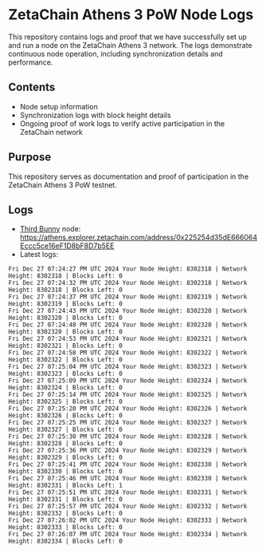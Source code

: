 # ZetaChain Athens 3 PoW Node Logs
This repository contains logs and proof that we have successfully set up and run a node on the ZetaChain Athens 3 network. The logs demonstrate continuous node operation, including synchronization details and performance.

## Contents
- Node setup information
- Synchronization logs with block height details
- Ongoing proof of work logs to verify active participation in the ZetaChain network

## Purpose
This repository serves as documentation and proof of participation in the ZetaChain Athens 3 PoW testnet.

## Logs

- [Third Bunny](https://thirdbunny.xyz/) node: https://athens.explorer.zetachain.com/address/0x225254d35dE666064Eccc5ce16eF1D8bF8D7b5EE
- Latest logs:
```
Fri Dec 27 07:24:27 PM UTC 2024 Your Node Height: 8302318 | Network Height: 8302318 | Blocks Left: 0
Fri Dec 27 07:24:32 PM UTC 2024 Your Node Height: 8302318 | Network Height: 8302318 | Blocks Left: 0
Fri Dec 27 07:24:37 PM UTC 2024 Your Node Height: 8302319 | Network Height: 8302319 | Blocks Left: 0
Fri Dec 27 07:24:43 PM UTC 2024 Your Node Height: 8302320 | Network Height: 8302320 | Blocks Left: 0
Fri Dec 27 07:24:48 PM UTC 2024 Your Node Height: 8302320 | Network Height: 8302320 | Blocks Left: 0
Fri Dec 27 07:24:53 PM UTC 2024 Your Node Height: 8302321 | Network Height: 8302321 | Blocks Left: 0
Fri Dec 27 07:24:58 PM UTC 2024 Your Node Height: 8302322 | Network Height: 8302322 | Blocks Left: 0
Fri Dec 27 07:25:04 PM UTC 2024 Your Node Height: 8302323 | Network Height: 8302323 | Blocks Left: 0
Fri Dec 27 07:25:09 PM UTC 2024 Your Node Height: 8302324 | Network Height: 8302324 | Blocks Left: 0
Fri Dec 27 07:25:14 PM UTC 2024 Your Node Height: 8302325 | Network Height: 8302325 | Blocks Left: 0
Fri Dec 27 07:25:20 PM UTC 2024 Your Node Height: 8302326 | Network Height: 8302326 | Blocks Left: 0
Fri Dec 27 07:25:25 PM UTC 2024 Your Node Height: 8302327 | Network Height: 8302327 | Blocks Left: 0
Fri Dec 27 07:25:30 PM UTC 2024 Your Node Height: 8302328 | Network Height: 8302328 | Blocks Left: 0
Fri Dec 27 07:25:36 PM UTC 2024 Your Node Height: 8302329 | Network Height: 8302329 | Blocks Left: 0
Fri Dec 27 07:25:41 PM UTC 2024 Your Node Height: 8302330 | Network Height: 8302330 | Blocks Left: 0
Fri Dec 27 07:25:46 PM UTC 2024 Your Node Height: 8302330 | Network Height: 8302331 | Blocks Left: 1
Fri Dec 27 07:25:51 PM UTC 2024 Your Node Height: 8302331 | Network Height: 8302331 | Blocks Left: 0
Fri Dec 27 07:25:57 PM UTC 2024 Your Node Height: 8302332 | Network Height: 8302332 | Blocks Left: 0
Fri Dec 27 07:26:02 PM UTC 2024 Your Node Height: 8302333 | Network Height: 8302333 | Blocks Left: 0
Fri Dec 27 07:26:07 PM UTC 2024 Your Node Height: 8302334 | Network Height: 8302334 | Blocks Left: 0
```

